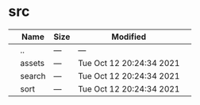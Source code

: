 src
===

<table><thead><tr class="header"><th></th><th>Name</th><th>Size</th><th>Modified</th><th></th></tr></thead><tbody><tr class="odd"><td></td><td><span class="goup">..</span></td><td>—</td><td>—</td><td></td></tr><tr class="even"><td></td><td><span class="name">assets</span></td><td>—</td><td>Tue Oct 12 20:24:34 2021</td><td></td></tr><tr class="odd"><td></td><td><span class="name">search</span></td><td>—</td><td>Tue Oct 12 20:24:34 2021</td><td></td></tr><tr class="even"><td></td><td><span class="name">sort</span></td><td>—</td><td>Tue Oct 12 20:24:34 2021</td><td></td></tr></tbody></table>
